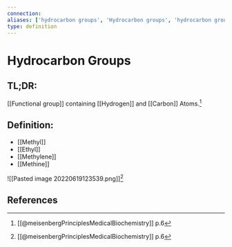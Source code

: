 ```yaml
---
connection:
aliases: ['hydrocarbon groups', 'Hydrocarbon groups', 'hydrocarbon group', 'Hydrocarbon group', 'Hydrocarbon Group']
type: definition
---
```


# Hydrocarbon Groups

## TL;DR:
[[Functional group]] containing [[Hydrogen]] and [[Carbon]] Atoms.[^1]

## Definition:
- [[Methyl]]
- [[Ethyl]]
- [[Methylene]]
- [[Methine]]

![[Pasted image 20220619123539.png]][^1]
## References

[^1]: [[@meisenbergPrinciplesMedicalBiochemistry]] p.6